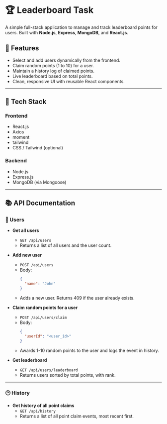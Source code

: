 # 🏆 Leaderboard Task

A simple full-stack application to manage and track leaderboard points for users. Built with **Node.js**, **Express**, **MongoDB**, and **React.js**.

## 🚀 Features

- Select and add users dynamically from the frontend.
- Claim random points (1 to 10) for a user.
- Maintain a history log of claimed points.
- Live leaderboard based on total points.
- Clean, responsive UI with reusable React components.

---

## 🧰 Tech Stack

### Frontend

- React.js
- Axios
- moment
- tailwind
- CSS / Tailwind (optional)

### Backend

- Node.js
- Express.js
- MongoDB (via Mongoose)

---

## 📚 API Documentation

### 👤 Users

- **Get all users**

  - `GET /api/users`
  - Returns a list of all users and the user count.

- **Add new user**

  - `POST /api/users`
  - Body:
    ```json
    {
      "name": "John"
    }
    ```
  - Adds a new user. Returns 409 if the user already exists.

- **Claim random points for a user**

  - `POST /api/users/claim`
  - Body:
    ```json
    {
      "userId": "<user_id>"
    }
    ```
  - Awards 1-10 random points to the user and logs the event in history.

- **Get leaderboard**
  - `GET /api/users/leaderboard`
  - Returns users sorted by total points, with rank.

---

### 🕑 History

- **Get history of all point claims**
  - `GET /api/history`
  - Returns a list of all point claim events, most recent first.
